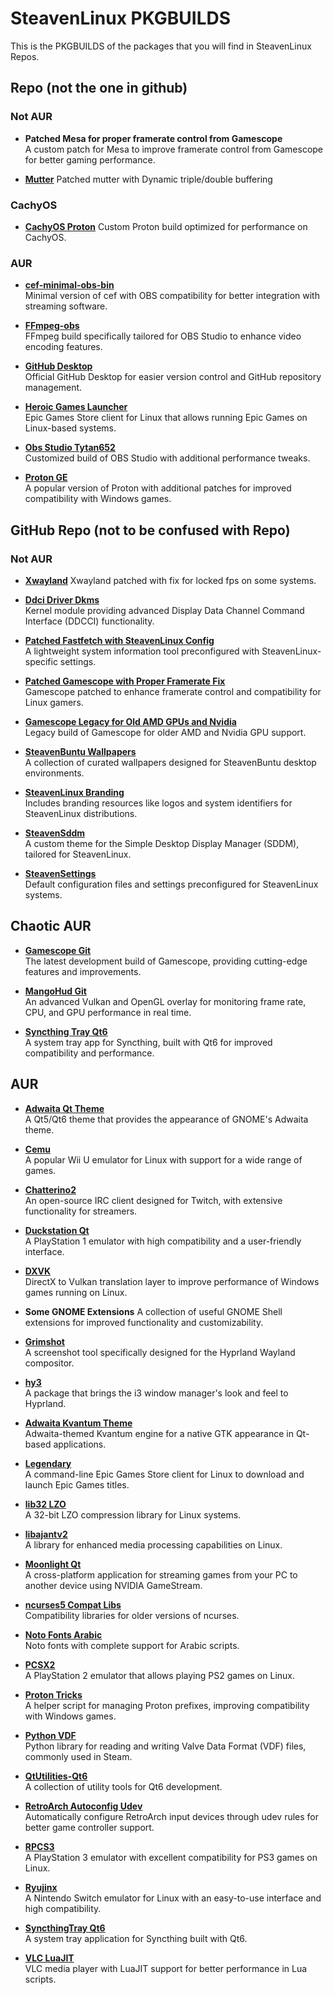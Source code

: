 # SteavenLinux PKGBUILDS

This is the PKGBUILDS of the packages that you will find in SteavenLinux Repos.

## Repo (not the one in github)

### Not AUR

- **Patched Mesa for proper framerate control from Gamescope**  
  A custom patch for Mesa to improve framerate control from Gamescope for better gaming performance.

- [**Mutter**](https://github.com/SteavenLinux/PKGBUILDS/tree/main/Repo/mutter)
  Patched mutter with Dynamic triple/double buffering

### CachyOS

- [**CachyOS Proton**](https://github.com/SteavenLinux/PKGBUILDS/tree/main/Repo/CachyOS)
  Custom Proton build optimized for performance on CachyOS.

### AUR

- [**cef-minimal-obs-bin**](https://github.com/SteavenLinux/PKGBUILDS/blob/main/Repo/Aur/cef-minimal-obs-bin.sh)  
  Minimal version of cef with OBS compatibility for better integration with streaming software.

- [**FFmpeg-obs**](https://github.com/SteavenLinux/PKGBUILDS/blob/main/Repo/Aur/ffmpeg-obs.sh)  
  FFmpeg build specifically tailored for OBS Studio to enhance video encoding features.

- [**GitHub Desktop**](https://github.com/SteavenLinux/PKGBUILDS/blob/main/Repo/Aur/github-desktop-bin.sh)  
  Official GitHub Desktop for easier version control and GitHub repository management.

- [**Heroic Games Launcher**](https://github.com/SteavenLinux/PKGBUILDS/blob/main/Repo/Aur/heroic-games-launcher-bin.sh)  
  Epic Games Store client for Linux that allows running Epic Games on Linux-based systems.

- [**Obs Studio Tytan652**](https://github.com/SteavenLinux/PKGBUILDS/blob/main/Repo/Aur/obs-studio-tytan652.sh)  
  Customized build of OBS Studio with additional performance tweaks.

- [**Proton GE**](https://github.com/SteavenLinux/PKGBUILDS/blob/main/Repo/Aur/proton-ge-custom-bin.sh)  
  A popular version of Proton with additional patches for improved compatibility with Windows games.

## GitHub Repo (not to be confused with Repo)

### Not AUR

- [**Xwayland**](https://github.com/SteavenLinux/PKGBUILDS/tree/main/GitHub/xorg-xwayland)
  Xwayland patched with fix for locked fps on some systems.

- [**Ddci Driver Dkms**](https://github.com/SteavenLinux/PKGBUILDS/tree/main/GitHub/ddcci-driver-linux-dkms-git)  
  Kernel module providing advanced Display Data Channel Command Interface (DDCCI) functionality.

- [**Patched Fastfetch with SteavenLinux Config**](https://github.com/SteavenLinux/PKGBUILDS/tree/main/GitHub/fastfetch)  
  A lightweight system information tool preconfigured with SteavenLinux-specific settings.

- [**Patched Gamescope with Proper Framerate Fix**](https://github.com/SteavenLinux/PKGBUILDS/tree/main/GitHub/gamescope)  
  Gamescope patched to enhance framerate control and compatibility for Linux gamers.

- [**Gamescope Legacy for Old AMD GPUs and Nvidia**](https://github.com/SteavenLinux/PKGBUILDS/tree/main/GitHub/gamescope)  
  Legacy build of Gamescope for older AMD and Nvidia GPU support.

- [**SteavenBuntu Wallpapers**](https://github.com/SteavenLinux/PKGBUILDS/tree/main/GitHub/SteavenBuntu-Wallpapers)  
  A collection of curated wallpapers designed for SteavenBuntu desktop environments.

- [**SteavenLinux Branding**](https://github.com/SteavenLinux/PKGBUILDS/tree/main/GitHub/SteavenLinuxName)  
  Includes branding resources like logos and system identifiers for SteavenLinux distributions.

- [**SteavenSddm**](https://github.com/SteavenLinux/PKGBUILDS/tree/main/GitHub/SteavenSddm)  
  A custom theme for the Simple Desktop Display Manager (SDDM), tailored for SteavenLinux.

- [**SteavenSettings**](https://github.com/SteavenLinux/PKGBUILDS/tree/main/GitHub/SteavenSettings)  
  Default configuration files and settings preconfigured for SteavenLinux systems.

## Chaotic AUR

- [**Gamescope Git**](https://github.com/SteavenLinux/PKGBUILDS/blob/main/GitHub/Choatic-Aur/gamescope-git.sh)  
  The latest development build of Gamescope, providing cutting-edge features and improvements.

- [**MangoHud Git**](https://github.com/SteavenLinux/PKGBUILDS/blob/main/GitHub/Choatic-Aur/mangohud.sh)  
  An advanced Vulkan and OpenGL overlay for monitoring frame rate, CPU, and GPU performance in real time.

- [**Syncthing Tray Qt6**](https://github.com/SteavenLinux/PKGBUILDS/blob/main/GitHub/Choatic-Aur/syncthingtray-qt6.sh)  
  A system tray app for Syncthing, built with Qt6 for improved compatibility and performance.

## AUR

- [**Adwaita Qt Theme**](https://github.com/SteavenLinux/PKGBUILDS/blob/main/GitHub/Aur/adwaita-qt-git.sh)  
  A Qt5/Qt6 theme that provides the appearance of GNOME's Adwaita theme.

- [**Cemu**](https://github.com/SteavenLinux/PKGBUILDS/blob/main/GitHub/Aur/cemu.sh)  
  A popular Wii U emulator for Linux with support for a wide range of games.

- [**Chatterino2**](https://github.com/SteavenLinux/PKGBUILDS/blob/main/GitHub/Aur/chatterino2-appimage.sh)  
  An open-source IRC client designed for Twitch, with extensive functionality for streamers.

- [**Duckstation Qt**](https://github.com/SteavenLinux/PKGBUILDS/blob/main/GitHub/Aur/duckstation-qt-bin.sh)  
  A PlayStation 1 emulator with high compatibility and a user-friendly interface.

- [**DXVK**](https://github.com/SteavenLinux/PKGBUILDS/blob/main/GitHub/Aur/dxvk-bin.sh)  
  DirectX to Vulkan translation layer to improve performance of Windows games running on Linux.

- **Some GNOME Extensions** 
  A collection of useful GNOME Shell extensions for improved functionality and customizability.

- [**Grimshot**](https://github.com/SteavenLinux/PKGBUILDS/blob/main/GitHub/Aur/grimshot.sh)  
  A screenshot tool specifically designed for the Hyprland Wayland compositor.

- [**hy3**](https://github.com/SteavenLinux/PKGBUILDS/blob/main/GitHub/Aur/hy3.sh)  
  A package that brings the i3 window manager's look and feel to Hyprland.

- [**Adwaita Kvantum Theme**](https://github.com/SteavenLinux/PKGBUILDS/blob/main/GitHub/Aur/kvantum-theme-libadwaita-git.sh)  
  Adwaita-themed Kvantum engine for a native GTK appearance in Qt-based applications.

- [**Legendary**](https://github.com/SteavenLinux/PKGBUILDS/blob/main/GitHub/Aur/legendary.sh)  
  A command-line Epic Games Store client for Linux to download and launch Epic Games titles.

- [**lib32 LZO**](https://github.com/SteavenLinux/PKGBUILDS/blob/main/GitHub/Aur/lib32-lzo.sh)  
  A 32-bit LZO compression library for Linux systems.

- [**libajantv2**](https://github.com/SteavenLinux/PKGBUILDS/blob/main/GitHub/Aur/libajantv2.sh)  
  A library for enhanced media processing capabilities on Linux.

- [**Moonlight Qt**](https://github.com/SteavenLinux/PKGBUILDS/blob/main/GitHub/Aur/moonlight-qt-bin.sh)  
  A cross-platform application for streaming games from your PC to another device using NVIDIA GameStream.

- [**ncurses5 Compat Libs**](https://github.com/SteavenLinux/PKGBUILDS/blob/main/GitHub/Aur/ncurses5-compat-libs.sh)  
  Compatibility libraries for older versions of ncurses.

- [**Noto Fonts Arabic**](https://github.com/SteavenLinux/PKGBUILDS/blob/main/GitHub/Aur/noto-fonts-ar.sh)  
  Noto fonts with complete support for Arabic scripts.

- [**PCSX2**](https://github.com/SteavenLinux/PKGBUILDS/blob/main/GitHub/Aur/pcsx2-latest-bin.sh)  
  A PlayStation 2 emulator that allows playing PS2 games on Linux.

- [**Proton Tricks**](https://github.com/SteavenLinux/PKGBUILDS/blob/main/GitHub/Aur/protontricks.sh)  
  A helper script for managing Proton prefixes, improving compatibility with Windows games.

- [**Python VDF**](https://github.com/SteavenLinux/PKGBUILDS/blob/main/GitHub/Aur/python-vdf.sh)  
  Python library for reading and writing Valve Data Format (VDF) files, commonly used in Steam.

- [**QtUtilities-Qt6**](https://github.com/SteavenLinux/PKGBUILDS/blob/main/GitHub/Aur/qtutilities-qt6.sh)  
  A collection of utility tools for Qt6 development.

- [**RetroArch Autoconfig Udev**](https://github.com/SteavenLinux/PKGBUILDS/blob/main/GitHub/Aur/retroarch-autoconfig-udev-git.sh)  
  Automatically configure RetroArch input devices through udev rules for better game controller support.

- [**RPCS3**](https://github.com/SteavenLinux/PKGBUILDS/blob/main/GitHub/Aur/rpcs3-bin.sh)  
  A PlayStation 3 emulator with excellent compatibility for PS3 games on Linux.

- [**Ryujinx**](https://github.com/SteavenLinux/PKGBUILDS/blob/main/GitHub/Aur/ryujinx.sh)  
  A Nintendo Switch emulator for Linux with an easy-to-use interface and high compatibility.

- [**SyncthingTray Qt6**](https://github.com/SteavenLinux/PKGBUILDS/blob/main/GitHub/Aur/syncthingtray-qt6.sh)  
  A system tray application for Syncthing built with Qt6.

- [**VLC LuaJIT**](https://github.com/SteavenLinux/PKGBUILDS/blob/main/GitHub/Aur/vlc-luajit.sh)  
  VLC media player with LuaJIT support for better performance in Lua scripts.

